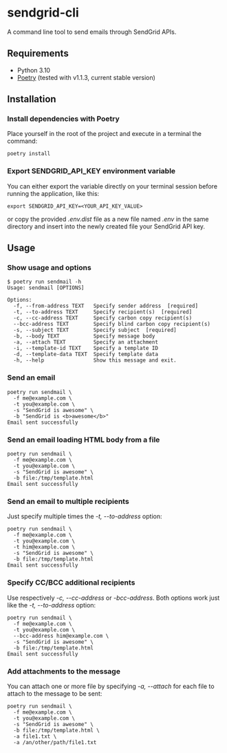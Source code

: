 # sendgrid-cli

A command line tool to send emails through SendGrid APIs.

## Requirements

- Python 3.10
- [Poetry](https://python-poetry.org/) (tested with v1.1.3, current stable version)

## Installation

### Install dependencies with Poetry

Place yourself in the root of the project and execute in a terminal the command:

```
poetry install
```

### Export SENDGRID_API_KEY environment variable

You can either export the variable directly on your terminal session before
running the application, like this:

```
export SENDGRID_API_KEY=<YOUR_API_KEY_VALUE>
```

or copy the provided _.env.dist_ file as a new file named _.env_ in the same
directory and insert into the newly created file your SendGrid API key.

## Usage

### Show usage and options

```
$ poetry run sendmail -h
Usage: sendmail [OPTIONS]

Options:
  -f, --from-address TEXT   Specify sender address  [required]
  -t, --to-address TEXT     Specify recipient(s)  [required]
  -c, --cc-address TEXT     Specify carbon copy recipient(s)
  --bcc-address TEXT        Specify blind carbon copy recipient(s)
  -s, --subject TEXT        Specify subject  [required]
  -b, --body TEXT           Specify message body
  -a, --attach TEXT         Specify an attachment
  -i, --template-id TEXT    Specify a template ID
  -d, --template-data TEXT  Specify template data
  -h, --help                Show this message and exit.
```

### Send an email

```
poetry run sendmail \
  -f me@example.com \
  -t you@example.com \
  -s "SendGrid is awesome" \
  -b "SendGrid is <b>awesome</b>"
Email sent successfully
```

### Send an email loading HTML body from a file

```
poetry run sendmail \
  -f me@example.com \
  -t you@example.com \
  -s "SendGrid is awesome" \
  -b file:/tmp/template.html
Email sent successfully
```

### Send an email to multiple recipients

Just specify multiple times the _-t, --to-address_ option:

```
poetry run sendmail \
  -f me@example.com \
  -t you@example.com \
  -t him@example.com \
  -s "SendGrid is awesome" \
  -b file:/tmp/template.html
Email sent successfully
```

### Specify CC/BCC additional recipients

Use respectively _-c, --cc-address_ or _-bcc-address_. Both options work just like
the _-t, --to-address_ option:

```
poetry run sendmail \
  -f me@example.com \
  -t you@example.com \
  --bcc-address him@example.com \
  -s "SendGrid is awesome" \
  -b file:/tmp/template.html
Email sent successfully
```

### Add attachments to the message

You can attach one or more file by specifying _-a, --attach_ for each
file to attach to the message to be sent:

```
poetry run sendmail \
  -f me@example.com \
  -t you@example.com \
  -s "SendGrid is awesome" \
  -b file:/tmp/template.html \
  -a file1.txt \
  -a /an/other/path/file1.txt
```